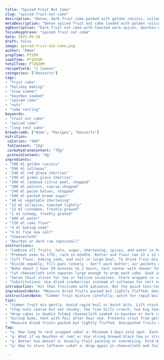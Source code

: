 ```yaml
---
title: "Spiced Fruit Nut Cake"
slug: "spiced-fruit-nut-cake"
description: "Dense, dark fruit cake packed with golden raisins, sultanas, red and green glace cherries, and candied citrus peels. Nuts chopped roughly for bite, pecans swapped in for a little texture variance. Brown sugar swapped from white sugar to deepen caramel notes. Warm spices toasted slightly before simmering with fat and water to bloom flavors. Long rest crucial for fruit to plump then the whole cake wrapped moist in cheesecloth soaked with bourbon. Slow bake under foil to avoid cracking or burning the crust. A classic that benefits from patient hands and nose tuning into the bubbling, sweet, spiced aroma filling the kitchen."
metaDescription: "Dense spiced fruit nut cake loaded with golden raisins, cherries, pecans. Slow simmer, long rest wrapped in bourbon-soaked cheesecloth for rich texture and aroma."
ogDescription: "Dark fruit nut cake with toasted warm spices, bourbon-wrapped rest for deep flavor. Patience in simmer and bake yields moist crumb and complex aroma."
focusKeyphrase: "spiced fruit nut cake"
date: 2025-09-28
draft: false
image: spiced-fruit-nut-cake.png
author: "Emma"
prepTime: PT25M
cookTime: PT1H55M
totalTime: PT2H20M
recipeYield: "2 loaves"
categories: ["Desserts"]
tags:
- "fruit cake"
- "holiday baking"
- "slow simmer"
- "bourbon soaked"
- "spiced cake"
- "nuts"
- "cake resting"
keywords:
- "fruit nut cake"
- "spiced cake"
- "long rest cake"
breadcrumb: ["Home", "Recipes", "Desserts"]
nutrition: 
 calories: "480"
 fatContent: "15g"
 carbohydrateContent: "78g"
 proteinContent: "4g"
ingredients:
- "590 ml golden raisins"
- "590 ml sultanas"
- "240 ml red glace cherries"
- "240 ml green glace cherries"
- "300 ml candied citrus peel, chopped"
- "300 ml walnuts, coarse chopped"
- "240 ml pecan halves, chopped"
- "480 ml packed brown sugar"
- "40 ml vegetable shortening"
- "12 ml allspice, toasted lightly"
- "12 ml cinnamon, freshly ground"
- "1 ml nutmeg, freshly grated"
- "480 ml water"
- "720 ml cake flour"
- "4 ml baking soda"
- "4 ml fine sea salt"
- "Cheesecloth"
- "Bourbon or dark rum (optional)"
instructions:
- "Combine all fruits, nuts, sugar, shortening, spices, and water in heavy-bottomed pot. Bring to boil over medium heat, scrapping bottom to prevent sticking. Once bubbling well, reduce heat and simmer gently for 8 minutes until fruits swollen and water reduced slightly. Remove from stove, cool room temp before chilling covered overnight; this softens fruit and melds spices."
- "Preheat oven to 175C, rack in middle. Butter and flour two 22 x 12 cm loaf pans or use parchment liners to avoid sticking and tearing. Be generous but don’t overdo flour - too much dries edges."
- "Sift flour, baking soda, and salt in large bowl. To dried fruit mix (now cooled and thick), fold in dry ingredients with wooden spoon, then knead by hand for 4-5 minutes until homogeneous but not overmixed. Texture should be sticky but firm enough to hold shape in pan."
- "Divide equally, fill pans loosely - don’t pack batter; air pockets needed to keep cake moist inside. Cover tops with foil halfway through baking to prevent crust darkening prematurely, also traps moisture."
- "Bake about 1 hour 50 minutes to 2 hours, test center with skewer for moist crumbs attached (not raw batter). When done, cool in pans 20 minutes, then invert onto racks."
- "Cut cheesecloth into squares large enough to wrap each cake. Soak in bourbon or dark rum till pliable; if skipping alcohol, use strong brewed tea or juice to add moisture. Wrap cakes snugly, then cover with foil to seal. Let rest minimum 3 days in cool spot. Flavors deepen, cake moistens through wrappings."
- "Serve thick slices for tea or festive occasions. Store wrapped in cool place; will keep weeks."
- "Substitutions: Use dried cranberries instead of sultanas for tart note; swap shortening for mashed butter but reduce liquid by 15 ml. Ground cloves add warmth if allspice unavailable."
introduction: "Hit that fruitcake with patience. Not the quick toss-together but slow simmer, low and slow bake, resting wrapped tight. That bubbling fruit mix scents the kitchen, thick syrup ready to cling to every crumb. I learned the hard way, no rushing—the cake cries dry and crumbly when impatience strikes. Soaked nuts cracked just right, cherry bits brightening each forkful. Cheesecloth soaked in bourbon gives that gentle boozy hug—a kick without burn. Tried brandy too; mellow but less punchy. Each day of rest builds layers inside. No plastic wrap; too tight, dries edges. Foil seals the deal. Cake knife, thick slice, and a sturdy cuppa. Uncomplicated but demands respect. Worth every second you toss at it."
ingredientsNote: "Measure dried fruits packed but lightly fluffed; dense packing overswalls your batter. Nuts chopped coarse—not too fine or you lose crunch. Brown sugar chosen over white for the molasses notes. Shortening stabilizes, but butter works if adjusted—the melting fats influence crumb. Toast whole allspice and cinnamon for a minute on dry pan before measuring; wakes oils. Use filtered water to avoid off flavors soaking into fruit. Cake flour gels lighter crumb; all-purpose acceptable but cake denser. Baking soda a pinch less than usual—balances acidity from brown sugar. Salt enhances but don’t overpower; tastes carry through all layers. Cheesecloth double folded holds moisture, easier to remove post-rest. Bourbon optional but recommended for depth; swap with rum, amaretto, or strong brewed tea if needed."
instructionsNote: "Simmer fruit mixture carefully; watch for rapid boil risking burnt edges. Stir with wooden spoon to lift stuck bits; no metal to avoid dulling pot surface. Chill overnight to let fruit absorb liquids, soften fully—don’t skip, no shortcuts here. Dry ingredients mixed thoroughly sift to avoid lumps. Mixing hands better than spatula here—feel dough form, uniform texture indicates readiness. Fill pans gently; overpacked batter yields dense dark patches. Foil tenting at 1 hour marks crucial; reduces crust burn, traps steam gently. Oven hot spot check needed—rotate pans after an hour if uneven browning visible. Test doneness not by timer only but skewer inserted in center; sticky crumbs okay but no raw batter. Cheesecloth wrapping soaked in liquor acts as moisture reservoir; tight seal crucial for aging phase. Rest in cool dark place, a cellar ideal, watch for mold—dryness. Prevent by wrapping tight."
tips:
- "Simmer fruit mix gently. Avoid rapid boil or burnt bits. Lift stuck sugars with wooden spoon only. No metal scoops—scuffs pot surface. Watch aroma shift—fruity sweetness, spices wake up, sharp cinnamon and allspice notes bloom. Let cool room temp before chilling overnight. This step softens fruit fully. Don’t rush it or fruit won’t plump right."
- "Chop nuts coarse but not chunky. Too fine kills crunch, too big tears crumb when slicing. Pecan halves add texture variance to usually walnut-heavy mix. Brown sugar swaps in for white, adds molasses hint. Use cake flour where possible—not all-purpose—to keep crumb lighter, easier bite. Baking soda cut a bit less than usual; balances acidity from brown sugar and dries excess moisture."
- "Wrap cakes in double folded cheesecloth soaked in bourbon or dark rum. If avoiding alcohol, sub with strong brewed black tea or unsweetened juice. Wrap tight but gentle to seal moisture inside. Then cover with foil to trap steam. Let cake rest minimum 3 days in cool spot, cellar if you got one. Flavors meld slowly; sugars redistribute. Don’t use plastic wrap—too tight, dries edges. Foil breathes just right."
- "During bake, tent with foil after hour one. Prevents crust from getting too dark. Keeps moisture in. Rotate pans after hour if oven hot spots cause uneven browning. Test with skewer in center—wet crumbs cling but no raw batter. Overbaking leads to dryness. Remove from pans after 20 mins. Cool on racks before wrapping. Cake fragile when hot, lets steam off slowly without wrinkling cheesecloth."
- "Measure dried fruits packed but lightly fluffed. Overpacked fruits overswell batter, cause dense patches. Toast allspice and cinnamon whole in dry pan briefly—wakes up oils and spices pop aroma before mixing in. Use filtered water to avoid off flavors soaking into fruit. Shortening stabilizes crumb but butter swap works; reduce water by 15 ml to adjust liquid balance. Small tweaks matter for crumb consistency."
faq:
- "q: How long to rest wrapped cake? a: Minimum 3 days cold spot. Each day builds layers. Could do longer. Cooler temp slows mold but watch dryness. Tight foil stop air flow. Cheesecloth wicks moisture back. Not overnight, not same day. Benefits need time."
- "q: What if no bourbon or rum? a: Use strong brewed black tea or strong fruit juice. Adds moisture, some flavor. Alcohol helps preservation but not necessary. Amaretto, brandy also swaps. If skipping liquor, maybe add extra spices for depth."
- "q: Batter too dense? a: Usually fruit packing or overmixing. Fold dry ingredients gently. Don’t pack in batter. Air pockets keep crumb moist. Coarse nuts add texture breaks. Underbaked cake also feels gummy. Test with skewer."
- "q: How to store leftover cake? a: Wrap again in cheesecloth and foil or airtight container in cool, dark place. Refrigerate if humid or warm; can dry crumb so bring to room temp before serving. Freezer works for months but slices better than whole. Keep wrapped tightly."

---
```

